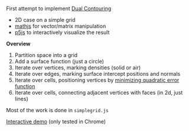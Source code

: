 First attempt to implement [Dual Contouring](http://www.frankpetterson.com/publications/dualcontour/dualcontour.pdf)

 - 2D case on a simple grid
 - [mathjs](http://mathjs.org/) for vector/matrix manipulation
 - [p5js](https://p5js.org) to interactively visualize the result

**Overview**

 1. Partition space into a grid
 2. Add a surface function (just a circle)
 3. Iterate over vertices, marking densities (solid or air)
 4. Iterate over edges, marking surface intercept positions and normals
 5. Iterate over cells, positioning vertices by [minimizing quadratic error function](https://stackoverflow.com/a/31188308)
 6. Iterate over cells, connecting adjacent vertices with faces (in 2d, just lines)

Most of the work is done in `simplegrid.js`

[Interactive demo](https://AdamStone.github.io/dual-contouring-2d-grid) (only tested in Chrome)

